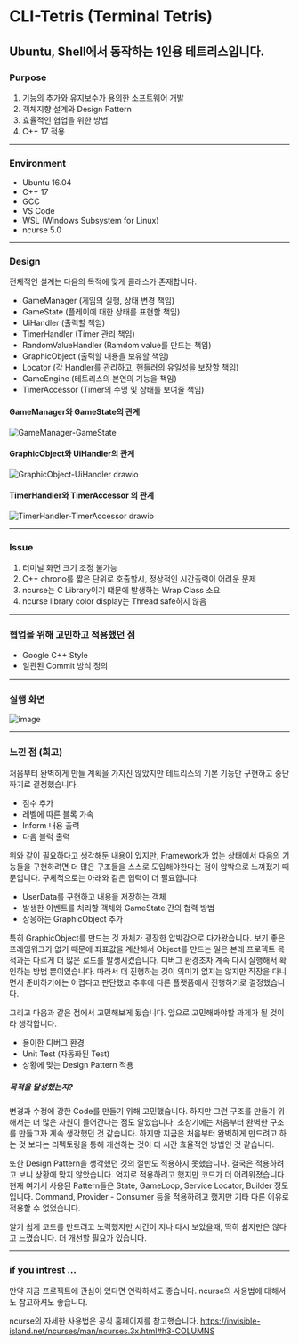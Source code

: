 # CLI-Tetris (Terminal Tetris)

Ubuntu, Shell에서 동작하는 1인용 테트리스입니다. 
-----

### Purpose
1. 기능의 추가와 유지보수가 용의한 소프트웨어 개발
2. 객체지향 설계와 Design Pattern
3. 효율적인 협업을 위한 방법
4. C++ 17 적용


-----
### Environment
* Ubuntu 16.04
* C++ 17
* GCC
* VS Code
* WSL (Windows Subsystem for Linux)
* ncurse 5.0


-----
### Design
전체적인 설계는 다음의 목적에 맞게 클래스가 존재합니다.

* GameManager (게임의 실행, 상태 변경 책임)
* GameState (플레이에 대한 상태를 표현할 책임)
* UiHandler (출력할 책임)
* TimerHandler (Timer 관리 책임)
* RandomValueHandler (Ramdom value를 만드는 책임)
* GraphicObject (출력할 내용을 보유할 책임)
* Locator (각 Handler를 관리하고, 핸들러의 유일성을 보장할 책임)
* GameEngine (테트리스의 본연의 기능을 책임)
* TimerAccessor (Timer의 수명 및 상태를 보여줄 책임)


#### GameManager와 GameState의 관계
![GameManager-GameState](https://user-images.githubusercontent.com/62828810/166137004-87d3b002-3647-4bbf-8ea1-df2ab1a05b0c.svg)

#### GraphicObject와 UiHandler의 관계
![GraphicObject-UiHandler drawio](https://user-images.githubusercontent.com/62828810/166137014-3fe904e4-c54f-4cc4-9721-97d8f5aad91f.svg)

#### TimerHandler와 TimerAccessor 의 관계
![TimerHandler-TimerAccessor drawio](https://user-images.githubusercontent.com/62828810/166137028-a5b0881f-020e-4250-8737-211925eff984.svg)


-----
### Issue
1. 터미널 화면 크기 조정 불가능
2. C++ chrono를 짧은 단위로 호출할시, 정상적인 시간출력이 어려운 문제
3. ncurse는 C Library이기 떄문에 발생하는 Wrap Class 소요
4. ncurse library color display는 Thread safe하지 않음



-----
### 협업을 위해 고민하고 적용했던 점
- Google C++ Style
- 일관된 Commit 방식 정의
 

-----
### 실행 화면
![image](https://user-images.githubusercontent.com/62828810/166137601-0ad8cfc2-befe-4a41-acf8-df0966156d5c.png)


-----
### 느낀 점 (회고)
처음부터 완벽하게 만들 계획을 가지진 않았지만 테트리스의 기본 기능만 구현하고 중단하기로 결정했습니다. 

- 점수 추가
- 레벨에 따른 블록 가속
- Inform 내용 출력
- 다음 블럭 출력


위와 같이 필요하다고 생각해둔 내용이 있지만, Framework가 없는 상태에서 다음의 기능들을 구현하려면 더 많은 구조들을 스스로 도입해야한다는 점이 압박으로 느껴졌기 때문입니다. 구체적으로는 아래와 같은 협력이 더 필요합니다.


- UserData를 구현하고 내용을 저장하는 객체
- 발생한 이벤트를 처리할 객체와 GameState 간의 협력 방법
- 상응하는 GraphicObject 추가


특히 GraphicObject를 만드는 것 자체가 굉장한 압박감으로 다가왔습니다. 보기 좋은 프레임워크가 없기 때문에 좌표값을 계산해서 Object를 만드는 일은 본래 프로젝트 목적과는 다르게 더 많은 로드를 발생시켰습니다. 디버그 환경조차 계속 다시 실행해서 확인하는 방법 뿐이였습니다. 따라서 더 진행하는 것이 의미가 없지는 않지만 직장을 다니면서 준비하기에는 어렵다고 판단했고 추후에 다른 플랫폼에서 진행하기로 결정했습니다.


그리고 다음과 같은 점에서 고민해보게 됬습니다. 앞으로 고민해봐야할 과제가 될 것이라 생각합니다.
- 용이한 디버그 환경
- Unit Test (자동화된 Test)
- 상황에 맞는 Design Pattern 적용 


##### 목적을 달성했는지?
변경과 수정에 강한 Code를 만들기 위해 고민했습니다. 하지만 그런 구조를 만들기 위해서는 더 많은 자원이 들어간다는 점도 알았습니다. 초창기에는 처음부터 완벽한 구조를 만들고자 계속 생각했던 것 같습니다. 하지만 지금은 처음부터 완벽하게 만드려고 하는 것 보다는 리펙토링을 통해 개선하는 것이 더 시간 효율적인 방법인 것 같습니다. 

또한 Design Pattern을 생각했던 것의 절반도 적용하지 못했습니다. 결국은 적용하려고 보니 상황에 맞지 않았습니다. 억지로 적용하려고 했지만 코드가 더 어려워졌습니다. 현재 여기서 사용된 Pattern들은 State, GameLoop, Service Locator, Builder 정도 입니다. Command, Provider - Consumer 등을 적용하려고 했지만 기타 다른 이유로 적용할 수 없었습니다. 

알기 쉽게 코드를 만드려고 노력했지만 시간이 지나 다시 보았을때, 딱히 쉽지만은 않다고 느꼈습니다. 더 개선할 필요가 있습니다.


-----
### if you intrest ...
만약 지금 프로젝트에 관심이 있다면 연락하셔도 좋습니다. ncurse의 사용법에 대해서도 참고하셔도 좋습니다.

ncurse의 자세한 사용법은 공식 홈페이지를 참고했습니다.
https://invisible-island.net/ncurses/man/ncurses.3x.html#h3-COLUMNS

